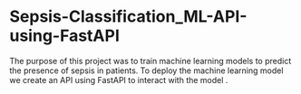 # Sepsis-Classification_ML-API-using-FastAPI
The purpose of this project was to train machine learning models to predict the presence of sepsis in patients. To deploy the machine learning model we create an API using FastAPI to interact with the model .
